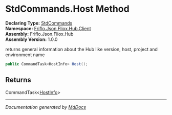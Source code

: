 ﻿<!--  
  <auto-generated>   
    The contents of this file were generated by a tool.  
    Changes to this file may be list if the file is regenerated  
  </auto-generated>   
-->

# StdCommands.Host Method

**Declaring Type:** [StdCommands](../index.md)  
**Namespace:** [Friflo.Json.Fliox.Hub.Client](../../index.md)  
**Assembly:** Friflo.Json.Fliox.Hub  
**Assembly Version:** 1.0.0

returns general information about the Hub like version, host, project and environment name

```csharp
public CommandTask<HostInfo> Host();
```

## Returns

CommandTask\<[HostInfo](../../../DB/Cluster/HostInfo/index.md)\>

___

*Documentation generated by [MdDocs](https://github.com/ap0llo/mddocs)*
